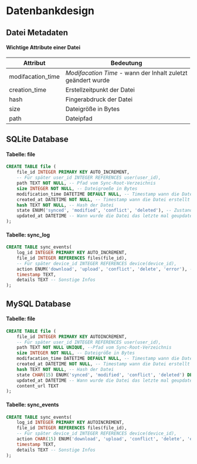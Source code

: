 # Datenbankdesign

## Datei Metadaten
#### Wichtige Attribute einer Datei

| Attribut          | Bedeutung                                                       |
| ----------------- | --------------------------------------------------------------- |
| modifacation_time | *Modifacation Time* - wann der Inhalt zuletzt<br>geändert wurde |
| creation_time     | Erstellzeitpunkt der Datei                                      |
| hash              | Fingerabdruck der Datei                                         |
| size              | Dateigröße in Bytes                                             |
| path              | Dateipfad                                                       |
## SQLite Database

#### Tabelle: file
```sql
CREATE TABLE file (
    file_id INTEGER PRIMARY KEY AUTO_INCREMENT,
    -- Für später user_id INTEGER REFERENCES user(user_id),
    path TEXT NOT NULL, -- Pfad vom Sync-Root-Verzeichnis
    size INTEGER NOT NULL, -- Dateigroeße in Bytes
    modification_time DATETIME DEFAULT NULL, -- Timestamp wann die Datei geändert wurde
    created_at DATETIME NOT NULL, -- Timestamp wann die Datei erstellt wurde
    hash TEXT NOT NULL, -- Hash der Datei
    state ENUM('synced', 'modified', 'conflict', 'deleted'), -- Zustand der Datei
    updated_at DATETIME -- Wann wurde die Datei das letzte mal geupdatet
);
```

#### Tabelle: sync_log
```sql
CREATE TABLE sync_events(
    log_id INTEGER PRIMARY KEY AUTO_INCREMENT,
    file_id INTEGER REFERENCES files(file_id),
    -- Für später device_id INTEGER REFERENCES device(device_id),
    action ENUM('download', 'upload', 'conflict', 'delete', 'error'), -- Was wurde beim synchronisieren gemacht
    timestamp TEXT,
    details TEXT -- Sonstige Infos
);
```
## MySQL Database

#### Tabelle: file
```sql
CREATE TABLE file (
	file_id INTEGER PRIMARY KEY AUTOINCREMENT, 
	-- Für später user_id INTEGER REFERENCES user(user_id),
	path TEXT NOT NULL UNIQUE, --Pfad vom Sync-Root-Verzeichnis
	size INTEGER NOT NULL, -- Dateigröße in Bytes
	modifacation_time DATETIME DEFAULT NULL, -- Timestamp wann die Datei geändert wurde
	created_at DATETIME NOT NULL, -- Timestamp wann die Datei erstellt wurde
	hash TEXT NOT NULL, -- Hash der Datei
	state CHAR(15) ENUM('synced', 'modified', 'conflict', 'deleted') DEFAULT 'modified', -- Zustand der Datei
	updated_at DATETIME -- Wann wurde die Datei das letzte mal geupdatet
	content_url TEXT
);
```

#### Tabelle: sync_events
```sql
CREATE TABLE sync_events(
	log_id INTEGER PRIMARY KEY AUTOINCREMENT,
	file_id INTEGER REFERENCES files(file_id),
	-- Für später device_id INTEGER REFERENCES device(device_id),
	action CHAR(15) ENUM('download', 'upload', 'conflict', 'delete', 'error'), -- Was wurde beim synchronisieren gemacht
	timestamp TEXT,
	details TEXT -- Sonstige Infos
);
```